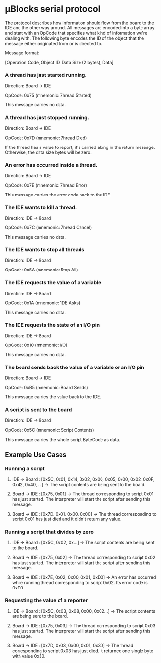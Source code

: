 # µBlocks serial protocol

The protocol describes how information should flow from the board to the IDE and the other way around. All messages are encoded into a byte array and start with an OpCode that specifies what kind of information we're dealing with. The following byte encodes the ID of the object that the message either originated from or is directed to.

Message format:

[Operation Code, Object ID, Data Size (2 bytes), Data]

### A thread has just started running.

Direction: Board → IDE

OpCode: 0x75 (mnemonic: 7hread 5tarted)

This message carries no data.

### A thread has just stopped running.

Direction: Board → IDE

OpCode: 0x7D (mnemonic: 7hread Died)

If the thread has a value to report, it's carried along in the return message. Otherwise, the data size bytes will be zero.

### An error has occurred inside a thread.

Direction: Board → IDE

OpCode: 0x7E (mnemonic: 7hread Error)

This message carries the error code back to the IDE.

### The IDE wants to kill a thread.

Direction: IDE → Board

OpCode: 0x7C (mnemonic: 7hread Cancel)

This message carries no data.

### The IDE wants to stop all threads

Direction: IDE → Board

OpCode: 0x5A (mnemonic: 5top All)

### The IDE requests the value of a variable

Direction: IDE → Board

OpCode: 0x1A (mnemonic: 1DE Asks)

This message carries no data.

### The IDE requests the state of an I/O pin

Direction: IDE → Board

OpCode: 0x10 (mnemonic: I/O)

This message carries no data.

### The board sends back the value of a variable or an I/O pin

Direction: Board → IDE

OpCode: 0xB5 (mnemonic: Board Sends)

This message carries the value back to the IDE.

### A script is sent to the board

Direction: IDE → Board

OpCode: 0x5C (mnemonic: Script Contents)

This message carries the whole script ByteCode as data.

## Example Use Cases

### Running a script

1) IDE → Board : [0x5C, 0x01, 0x14, 0x02, 0x00, 0x05, 0x00, 0x02, 0x0F, 0x42, 0x40, ...] →  The script contents are being sent to the board.

2) Board → IDE : [0x75, 0x01] → The thread corresponding to script 0x01 has just started. The interpreter will start the script after sending this message.

3) Board → IDE : [0x7D, 0x01, 0x00, 0x00] → The thread corresponding to script 0x01 has just died and it didn't return any value.

### Running a script that divides by zero

1) IDE → Board : [0x5C, 0x02, 0x...] → The script contents are being sent to the board.

2) Board → IDE : [0x75, 0x02] → The thread corresponding to script 0x02 has just started. The interpreter will start the script after sending this message.

3) Board → IDE : [0x7E, 0x02, 0x00, 0x01, 0xD0] → An error has occurred while running thread corresponding to script 0x02. Its error code is 0xD0.

### Requesting the value of a reporter

1) IDE → Board : [0x5C, 0x03, 0x08, 0x00, 0x02...] → The script contents are being sent to the board.

2) Board → IDE : [0x75, 0x03] → The thread corresponding to script 0x03 has just started. The interpreter will start the script after sending this message.

3) Board → IDE : [0x7D, 0x03, 0x00, 0x01, 0x30] → The thread corresponding to script 0x03 has just died. It returned one single byte with value 0x30.
